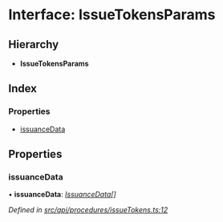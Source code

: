 # Interface: IssueTokensParams

## Hierarchy

* **IssueTokensParams**

## Index

### Properties

* [issuanceData](issuetokensparams.md#issuancedata)

## Properties

###  issuanceData

• **issuanceData**: *[IssuanceData](issuancedata.md)[]*

*Defined in [src/api/procedures/issueTokens.ts:12](https://github.com/PolymathNetwork/polymesh-sdk/blob/f7de000/src/api/procedures/issueTokens.ts#L12)*
